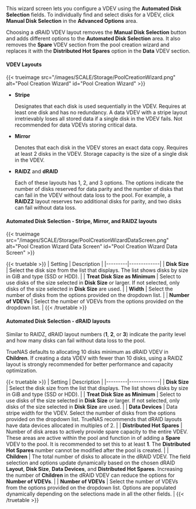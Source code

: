 &NewLine;

This wizard screen lets you configure a VDEV using the **Automated Disk Selection** fields.
To individually find and select disks for a VDEV, click **Manual Disk Selection** in the **Advanced Options** area.

Choosing a dRAID VDEV layout removes the **Manual Disk Selection** button and adds different options to the **Automated Disk Selection** area.
It also removes the **Spare** VDEV section from the pool creation wizard and replaces it with the **Distributed Hot Spares** option in the **Data** VDEV section.

#### VDEV Layouts

{{< trueimage src="/images/SCALE/Storage/PoolCreationWizard.png" alt="Pool Creation Wizard" id="Pool Creation Wizard" >}}

* **Stripe**

  Designates that each disk is used sequentially in the VDEV.
  Requires at least one disk and has no redundancy.
  A data VDEV with a stripe layout irretrievably loses all stored data if a single disk in the VDEV fails.
  Not recommended for data VDEVs storing critical data.

* **Mirror**

  Denotes that each disk in the VDEV stores an exact data copy.
  Requires at least 2 disks in the VDEV.
  Storage capacity is the size of a single disk in the VDEV.

* **RAIDZ** and **dRAID**

  Each of these layouts has 1, 2, and 3 options.
  The options indicate the number of disks reserved for data parity and the number of disks that can fail in the VDEV without data loss to the pool.
  For example, a **RAIDZ2** layout reserves two additional disks for parity, and two disks can fail without data loss.

#### Automated Disk Selection - Stripe, Mirror, and RAIDZ layouts

{{< trueimage src="/images/SCALE/Storage/PoolCreationWizardDataScreen.png" alt="Pool Creation Wizard Data Screen" id="Pool Creation Wizard Data Screen" >}}

{{< truetable >}}
| Setting | Description |
|---------|-------------|
| **Disk Size** | Select the disk size from the list that displays. The list shows disks by size in GiB and type (SSD or HDD). |
| **Treat Disk Size as Minimum** | Select to use disks of the size selected in **Disk Size** or larger. If not selected, only disks of the size selected in **Disk Size** are used. |
| **Width** | Select the number of disks from the options provided on the dropdown list. |
| **Number of VDEVs** | Select the number of VDEVs from the options provided on the dropdown list. |
{{< /truetable >}}

#### Automated Disk Selection - dRAID layouts

Similar to RAIDZ, dRAID layout numbers (**1**, **2**, or **3**) indicate the parity level and how many disks can fail without data loss to the pool.

TrueNAS defaults to allocating 10 disks minimum as dRAID VDEV in **Children**.
If creating a data VDEV with fewer than 10 disks, using a RAIDZ layout is strongly recommended for better performance and capacity optimization.

{{< truetable >}}
| Setting | Description |
|---------|-------------|
| **Disk Size** | Select the disk size from the list that displays. The list shows disks by size in GiB and type (SSD or HDD). |
| **Treat Disk Size as Minimum** | Select to use disks of the size selected in **Disk Size** or larger. If not selected, only disks of the size selected in **Disk Size** are used. |
| **Data Devices** | Data stripe width for the VDEV. Select the number of disks from the options provided on the dropdown list. TrueNAS recommends that dRAID layouts have data devices allocated in multiples of 2. |
| **Distributed Hot Spares** | Number of disk areas to actively provide spare capacity to the entire VDEV. These areas are active within the pool and function in of adding a **Spare** VDEV to the pool. It is recommended to set this to at least **1**. The **Distributed Hot Spares** number cannot be modified after the pool is created. |
| **Children** | The total number of disks to allocate in the dRAID VDEV. The field selection and options update dynamically based on the chosen dRAID **Layout**, **Disk Size**, **Data Devices**, and **Distributed Hot Spares**. Increasing the number of **Children** in the dRAID VDEV can reduce the options for **Number of VDEVs**. |
| **Number of VDEVs** | Select the number of VDEVs from the options provided on the dropdown list. Options are populated dynamically depending on the selections made in all the other fields. |
{{< /truetable >}}
